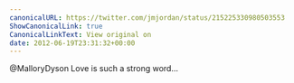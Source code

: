 ```yaml
---
canonicalURL: https://twitter.com/jmjordan/status/215225330980503553
ShowCanonicalLink: true
CanonicalLinkText: View original on
date: 2012-06-19T23:31:32+00:00
---
```

@MalloryDyson Love is such a strong word...